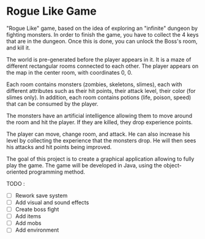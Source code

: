 # Rogue Like Game

"Rogue Like" game, based on the idea of exploring an "infinite" dungeon by fighting monsters.
In order to finish the game, you have to collect the 4 keys that are in the dungeon.
Once this is done, you can unlock the Boss's room, and kill it.

The world is pre-generated before the player appears in it.
It is a maze of different rectangular rooms connected to each other.
The player appears on the map in the center room, with coordinates 0, 0.

Each room contains monsters (zombies, skeletons, slimes), each with different attributes such as their hit points, their attack level, their color (for slimes only).
In addition, each room contains potions (life, poison, speed) that can be consumed by the player.

The monsters have an artificial intelligence allowing them to move around the room and hit the player.
If they are killed, they drop experience points.

The player can move, change room, and attack.
He can also increase his level by collecting the experience that the monsters drop.
He will then sees his attacks and hit points being improved.

The goal of this project is to create a graphical application allowing to fully play the game.
The game will be developed in Java, using the object-oriented programming method.

TODO :  
- [ ] Rework save system
- [ ] Add visual and sound effects
- [ ] Create boss fight
- [ ] Add items
- [ ] Add mobs
- [ ] Add environment